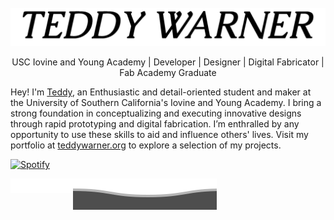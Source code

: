 [linkedin]: https://www.linkedin.com/in/teddy-warner-880974200/
[twitter]: https://twitter.com/WarnerTeddy
[instagram]: https://www.instagram.com/teddymakesstuff/
[youtube]: https://www.youtube.com/@teddywarner
[email]: mailto:<Twarner491@gmail.com>

<br>

<img alt="TeddyWarner" src="https://github.com/Twarner491/Twarner491/blob/main/assets/loader.gif" />

<p align="center">
USC Iovine and Young Academy | Developer | Designer | Digital Fabricator | Fab Academy Graduate
  
Hey! I'm <a href="https://teddywarner.org/about-me/about">Teddy</a>, an Enthusiastic and detail-oriented student and maker at the University of Southern California's Iovine and Young Academy. I bring a strong foundation in conceptualizing and executing innovative designs through rapid prototyping and digital fabrication. I’m enthralled by any opportunity to use these skills to aid and influence others' lives. Visit my portfolio at <a href="https://teddywarner.org">teddywarner.org</a> to explore a selection of my projects.

</p>

[![Spotify](https://novatorem-oqoqm52ci-twarner491.vercel.app/api/spotify)](https://open.spotify.com/user/mskz5e4dyzv4cb4kkn73iipq0?si=5eba25ddc4f74313)

![](https://raw.githubusercontent.com/Twarner491/Twarner491/main/assets/bottom_header.svg)
[<img align="left" alt="LinkedIn - Teddy Warner" title="LinkedIn - Teddy Warner" width="20px" src="https://raw.githubusercontent.com/Twarner491/Twarner491/main/assets/icons/linkedin.svg" />][linkedin]
[<img align="left" alt="Twitter - WarnerTeddy" title="Twitter - @WarnerTeddy" width="20px" src="https://raw.githubusercontent.com/Twarner491/Twarner491/main/assets/icons/square-x-twitter.svg" />][twitter]
[<img align="left" alt="Instagram - @teddymakesstuff" title="Instagram - Teddy Warner" width="20px" src="https://raw.githubusercontent.com/Twarner491/Twarner491/main/assets/icons/square-instagram.svg" />][instagram]
[<img align="left" alt="Youtube - @teddywarner" title="Instagram - Teddy Warner" width="20px" src="https://raw.githubusercontent.com/Twarner491/Twarner491/main/assets/icons/square-youtube.svg" />][youtube]
[<img align="left" alt="Email - twarner491@gmail.com" title="Email - Twarner491@gmail.com" width="20px" src="https://raw.githubusercontent.com/Twarner491/Twarner491/main/assets/icons/square-envelope-solid.svg" />][email]

<br>
</p>
